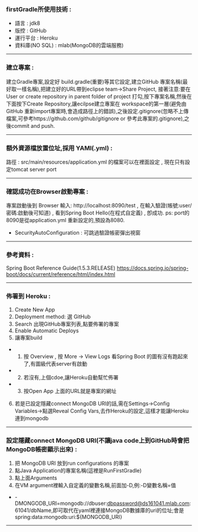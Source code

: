 ### firstGradle所使用技術 :
- 語言 : jdk8
- 版控 : GitHub
- 運行平台 : Heroku 
- 資料庫(NO SQL) : mlab(MongoDB的雲端服務)
***
### 建立專案 :
建立Gradle專案,設定好 build.gradle(重要)等其它設定,建立GitHub 專案名稱(最好取一樣名稱),把建立好的URL帶到eclipse team->Share Project,
 接著注意:要在 User or create repository in parent folder of project 打勾,按下專案名稱,然後在下面按下Create Repository,讓ecilpse建立專案在  workspace的第一層(避免由GitHub 重新import專案時,會造成路徑上的錯誤),之後設定.gitignore(忽略不上傳檔案,可參考https://github.com/github/gitignore or 參考此專案的.gitignore),之後commit and push.
***
### 額外資源檔放置位址,採用 YAMl(.yml) :
路徑 : src/main/resources/application.yml 的檔案可以在裡面設定 , 現在只有設定tomcat server port
***
### 確認成功在Browser啟動專案 :
專案啟動後到 Browser 輸入: http://localhost:8090/test , 在輸入驗證(帳號:user/密碼:啟動後可知道) , 看到Spring Boot Hello(在程式自定義) , 卽成功.
ps: port的8090是從application.yml 重新設定的,預設為8080.  
+ SecurityAutoConfiguration : 可跳過驗證帳密彈出視窗
***
### 參考資料 : 
Spring Boot Reference Guide(1.5.3.RELEASE) https://docs.spring.io/spring-boot/docs/current/reference/html/index.html
***
### 佈署到 Heroku :
1. Create New App
2. Deployment method: 選 GitHub
3. Search 出現GitHub專案列表,點要佈署的專案
4. Enable Automatic Deploys
5. 讓專案build
+ 1. 按 Overview , 按 More -> View Logs 看Spring Boot 的圖有沒有跑起來了,有圖級代表server有啟動
+ 2. 若沒有,上個cdoe,讓Heroku自動幫忙佈署
+ 3. 按Open App 上面的URL就是專案的網址
6. 若是已設定隱藏connect MongoDB URI的話,需在Settings->Config Variables->點選Reveal Config Vars,去作Heroku的設定,這樣才能讓Heroku連到mongodb
***
### 設定隱藏connect MongoDB URI(不讓java code上到GitHub時會把MongoDB帳密顯示出來) :
1. 把 MongoDB URI 放到run configurations 的專案
2. 點Java Application的專案名稱(這裡是RunFirstGradle)
3. 點上面Arguments
4. 在VM argument裡輸入自定義的變數名稱,前面加-D,例:-D變數名稱=值
+ -DMONGODB_URI=mongodb://dbuser:dbpassword@ds161041.mlab.com:61041/dbName,即可取代在yaml裡連接MongoDB數據庫的uri的位址;會是 spring:data:mongodb:uri:${MONGODB_URI}
***
